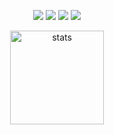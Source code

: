 <p align="center">
  <a href="https://discord.com/users/730146566991642734" target"blank_"><img src="https://img.shields.io/badge/discord%20-7289DA.svg?&style=for-the-badge&logo=discord&logoColor=white"></a>
  <a href="https://open.spotify.com/user/nsa2v0c39lvbgm9pyu4cfbtlw" target"blank_"><img src="https://img.shields.io/badge/Spotify%20-1ed760.svg?&style=for-the-badge&logo=spotify&logoColor=white"></a>
  <a href="https://www.instagram.com/ygz.codes" target"blank_"><img src="https://img.shields.io/badge/INSTAGRAM%20-DC3175.svg?&style=for-the-badge&logo=instagram&logoColor=white"></a>
  <a href="https://github.com/ygzyr" target"blank_"><img src="https://img.shields.io/badge/GitHub%20-191717.svg?&style=for-the-badge&logo=github&logoColor=white"></a>
</p>

<p align="center">

  <img src="https://github-readme-stats.vercel.app/api?username=ygzyr&count_private=true&show_icons=true&theme=purple&hide_border=true" width="%100" height="150px" alt="stats" />
</p>
